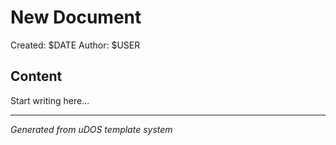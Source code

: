 # New Document

Created: $DATE
Author: $USER

## Content

Start writing here...

---
*Generated from uDOS template system*
